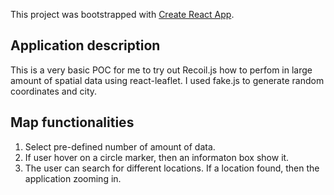 This project was bootstrapped with [Create React App](https://github.com/facebook/create-react-app).

## Application description

This is a very basic POC for me to try out Recoil.js how to perfom in large amount of spatial data using react-leaflet. 
I used fake.js to generate random coordinates and city.

## Map functionalities

1. Select pre-defined number of amount of data.
2. If user hover on a circle marker, then an informaton box show it.
3. The user can search for different locations. If a location found, then the application zooming in.